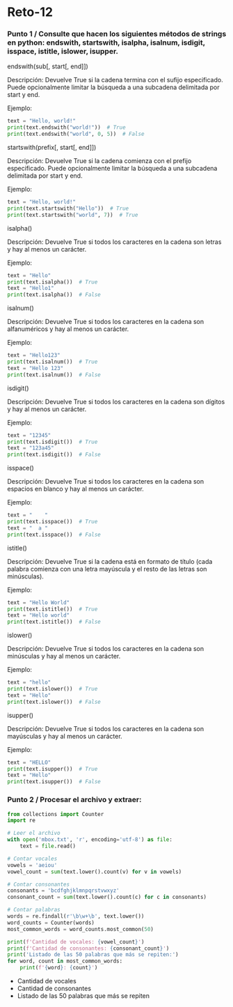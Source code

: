 # Reto-12


### Punto 1 / Consulte que hacen los siguientes métodos de strings en python: endswith, startswith, isalpha, isalnum, isdigit, isspace, istitle, islower, isupper.

endswith(sub[, start[, end]])

Descripción: Devuelve True si la cadena termina con el sufijo especificado. Puede opcionalmente limitar la búsqueda a una subcadena delimitada por start y end.

Ejemplo:
```py
text = "Hello, world!"
print(text.endswith("world!"))  # True
print(text.endswith("world", 0, 5))  # False
```

startswith(prefix[, start[, end]])

Descripción: Devuelve True si la cadena comienza con el prefijo especificado. Puede opcionalmente limitar la búsqueda a una subcadena delimitada por start y end.

Ejemplo:
```py
text = "Hello, world!"
print(text.startswith("Hello"))  # True
print(text.startswith("world", 7))  # True
```

isalpha()

Descripción: Devuelve True si todos los caracteres en la cadena son letras y hay al menos un carácter.

Ejemplo:
```py
text = "Hello"
print(text.isalpha())  # True
text = "Hello1"
print(text.isalpha())  # False
```

isalnum()

Descripción: Devuelve True si todos los caracteres en la cadena son alfanuméricos y hay al menos un carácter.

Ejemplo:
```py
text = "Hello123"
print(text.isalnum())  # True
text = "Hello 123"
print(text.isalnum())  # False
```

isdigit()

Descripción: Devuelve True si todos los caracteres en la cadena son dígitos y hay al menos un carácter.

Ejemplo:
```py
text = "12345"
print(text.isdigit())  # True
text = "123a45"
print(text.isdigit())  # False
```

isspace()

Descripción: Devuelve True si todos los caracteres en la cadena son espacios en blanco y hay al menos un carácter.

Ejemplo:
```py
text = "    "
print(text.isspace())  # True
text = "  a "
print(text.isspace())  # False
```

istitle()

Descripción: Devuelve True si la cadena está en formato de título (cada palabra comienza con una letra mayúscula y el resto de las letras son minúsculas).

Ejemplo:
```py
text = "Hello World"
print(text.istitle())  # True
text = "Hello world"
print(text.istitle())  # False
```

islower()

Descripción: Devuelve True si todos los caracteres en la cadena son minúsculas y hay al menos un carácter.

Ejemplo:
```py
text = "hello"
print(text.islower())  # True
text = "Hello"
print(text.islower())  # False
```

isupper()

Descripción: Devuelve True si todos los caracteres en la cadena son mayúsculas y hay al menos un carácter.

Ejemplo:
```py
text = "HELLO"
print(text.isupper())  # True
text = "Hello"
print(text.isupper())  # False
```

### Punto 2 / Procesar el archivo y extraer:

```py
from collections import Counter
import re

# Leer el archivo
with open('mbox.txt', 'r', encoding='utf-8') as file:
    text = file.read()

# Contar vocales
vowels = 'aeiou'
vowel_count = sum(text.lower().count(v) for v in vowels)

# Contar consonantes
consonants = 'bcdfghjklmnpqrstvwxyz'
consonant_count = sum(text.lower().count(c) for c in consonants)

# Contar palabras
words = re.findall(r'\b\w+\b', text.lower())
word_counts = Counter(words)
most_common_words = word_counts.most_common(50)

print(f'Cantidad de vocales: {vowel_count}')
print(f'Cantidad de consonantes: {consonant_count}')
print('Listado de las 50 palabras que más se repiten:')
for word, count in most_common_words:
    print(f'{word}: {count}')
```

- Cantidad de vocales
- Cantidad de consonantes
- Listado de las 50 palabras que más se repiten
